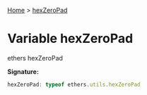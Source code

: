 [Home](../index.md) &gt; [hexZeroPad](./hexzeropad.md)

# Variable hexZeroPad

ethers hexZeroPad

<b>Signature:</b>

```typescript
hexZeroPad: typeof ethers.utils.hexZeroPad
```

